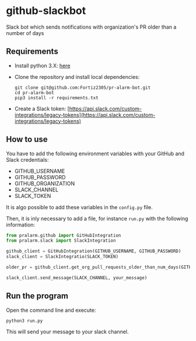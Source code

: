 # github-slackbot
Slack bot which sends notifications with organization's PR older than a number of days

## Requirements

* Install python 3.X: [here](https://www.python.org/downloads/)

* Clone the repository and install local dependencies:

   ```
   git clone git@github.com:Fortiz2305/pr-alarm-bot.git
   cd pr-alarm-bot
   pip3 install -r requirements.txt
   ```

* Create a Slack token: [https://api.slack.com/custom-integrations/legacy-tokens](https://api.slack.com/custom-integrations/legacy-tokens)


## How to use

You have to add the following environment variables with your GitHub and Slack credentials:

* GITHUB_USERNAME
* GITHUB_PASSWORD
* GITHUB_ORGANIZATION
* SLACK_CHANNEL
* SLACK_TOKEN

It is algo possible to add these variables in the `config.py` file.

Then, it is inly necessary to add a file, for instance `run.py` with the following information:

```python
from pralarm.github import GitHubIntegration
from pralarm.slack import SlackIntegration

github_client = GitHubIntegration(GITHUB_USERNAME, GITHUB_PASSWORD)
slack_client = SlackIntegratio(SLACK_TOKEN)

older_pr = github_client.get_org_pull_requests_older_than_num_days(GITHUB_ORGANIZATION, num_days)

slack_client.send_message(SLACK_CHANNEL, your_message)
```

## Run the program

Open the command line and execute:

```
python3 run.py
```

This will send your message to your slack channel.
